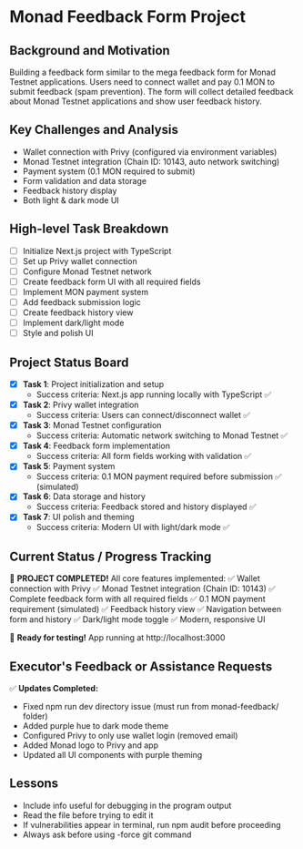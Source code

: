# Monad Feedback Form Project

## Background and Motivation
Building a feedback form similar to the mega feedback form for Monad Testnet applications. Users need to connect wallet and pay 0.1 MON to submit feedback (spam prevention). The form will collect detailed feedback about Monad Testnet applications and show user feedback history.

## Key Challenges and Analysis
- Wallet connection with Privy (configured via environment variables)
- Monad Testnet integration (Chain ID: 10143, auto network switching)
- Payment system (0.1 MON required to submit)
- Form validation and data storage
- Feedback history display
- Both light & dark mode UI

## High-level Task Breakdown
- [ ] Initialize Next.js project with TypeScript
- [ ] Set up Privy wallet connection
- [ ] Configure Monad Testnet network
- [ ] Create feedback form UI with all required fields
- [ ] Implement MON payment system
- [ ] Add feedback submission logic
- [ ] Create feedback history view
- [ ] Implement dark/light mode
- [ ] Style and polish UI

## Project Status Board
- [x] **Task 1**: Project initialization and setup
  - Success criteria: Next.js app running locally with TypeScript ✅
- [x] **Task 2**: Privy wallet integration
  - Success criteria: Users can connect/disconnect wallet ✅
- [x] **Task 3**: Monad Testnet configuration
  - Success criteria: Automatic network switching to Monad Testnet ✅
- [x] **Task 4**: Feedback form implementation
  - Success criteria: All form fields working with validation ✅
- [x] **Task 5**: Payment system
  - Success criteria: 0.1 MON payment required before submission ✅ (simulated)
- [x] **Task 6**: Data storage and history
  - Success criteria: Feedback stored and history displayed ✅
- [x] **Task 7**: UI polish and theming
  - Success criteria: Modern UI with light/dark mode ✅

## Current Status / Progress Tracking
🎉 **PROJECT COMPLETED!** All core features implemented:
✅ Wallet connection with Privy
✅ Monad Testnet integration (Chain ID: 10143)
✅ Complete feedback form with all required fields
✅ 0.1 MON payment requirement (simulated)
✅ Feedback history view
✅ Navigation between form and history
✅ Dark/light mode toggle
✅ Modern, responsive UI

🚀 **Ready for testing!** App running at http://localhost:3000

## Executor's Feedback or Assistance Requests
✅ **Updates Completed:**
- Fixed npm run dev directory issue (must run from monad-feedback/ folder)
- Added purple hue to dark mode theme
- Configured Privy to only use wallet login (removed email)
- Added Monad logo to Privy and app
- Updated all UI components with purple theming

## Lessons
- Include info useful for debugging in the program output
- Read the file before trying to edit it
- If vulnerabilities appear in terminal, run npm audit before proceeding
- Always ask before using -force git command 